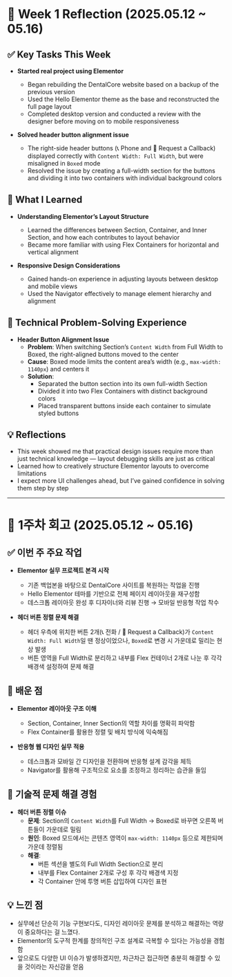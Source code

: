 # 📝 Week 1 Reflection (2025.05.12 ~ 05.16)

## ✅ Key Tasks This Week

- **Started real project using Elementor**  
  - Began rebuilding the DentalCore website based on a backup of the previous version  
  - Used the Hello Elementor theme as the base and reconstructed the full page layout  
  - Completed desktop version and conducted a review with the designer before moving on to mobile responsiveness

- **Solved header button alignment issue**  
  - The right-side header buttons (📞 Phone and 📅 Request a Callback) displayed correctly with `Content Width: Full Width`, but were misaligned in `Boxed` mode  
  - Resolved the issue by creating a full-width section for the buttons and dividing it into two containers with individual background colors

## 🧠 What I Learned

- **Understanding Elementor’s Layout Structure**  
  - Learned the differences between Section, Container, and Inner Section, and how each contributes to layout behavior  
  - Became more familiar with using Flex Containers for horizontal and vertical alignment

- **Responsive Design Considerations**  
  - Gained hands-on experience in adjusting layouts between desktop and mobile views  
  - Used the Navigator effectively to manage element hierarchy and alignment

## 🔧 Technical Problem-Solving Experience

- **Header Button Alignment Issue**  
  - **Problem**: When switching Section’s `Content Width` from Full Width to Boxed, the right-aligned buttons moved to the center  
  - **Cause**: Boxed mode limits the content area’s width (e.g., `max-width: 1140px`) and centers it  
  - **Solution**:
    - Separated the button section into its own full-width Section  
    - Divided it into two Flex Containers with distinct background colors  
    - Placed transparent buttons inside each container to simulate styled buttons

## 💡 Reflections

- This week showed me that practical design issues require more than just technical knowledge — layout debugging skills are just as critical  
- Learned how to creatively structure Elementor layouts to overcome limitations  
- I expect more UI challenges ahead, but I’ve gained confidence in solving them step by step

---

# 📝 1주차 회고 (2025.05.12 ~ 05.16)

## ✅ 이번 주 주요 작업

- **Elementor 실무 프로젝트 본격 시작**  
  - 기존 백업본을 바탕으로 DentalCore 사이트를 복원하는 작업을 진행  
  - Hello Elementor 테마를 기반으로 전체 페이지 레이아웃을 재구성함  
  - 데스크톱 레이아웃 완성 후 디자이너와 리뷰 진행 → 모바일 반응형 작업 착수

- **헤더 버튼 정렬 문제 해결**  
  - 헤더 우측에 위치한 버튼 2개(📞 전화 / 📅 Request a Callback)가 `Content Width: Full Width`일 땐 정상이었으나, `Boxed`로 변경 시 가운데로 밀리는 현상 발생  
  - 버튼 영역을 Full Width로 분리하고 내부를 Flex 컨테이너 2개로 나눈 후 각각 배경색 설정하여 문제 해결

## 🧠 배운 점

- **Elementor 레이아웃 구조 이해**  
  - Section, Container, Inner Section의 역할 차이를 명확히 파악함  
  - Flex Container를 활용한 정렬 및 배치 방식에 익숙해짐

- **반응형 웹 디자인 실무 적용**  
  - 데스크톱과 모바일 간 디자인을 전환하며 반응형 설계 감각을 체득  
  - Navigator를 활용해 구조적으로 요소를 조정하고 정리하는 습관을 들임

## 🔧 기술적 문제 해결 경험

- **헤더 버튼 정렬 이슈**  
  - **문제**: Section의 `Content Width`를 Full Width → Boxed로 바꾸면 오른쪽 버튼들이 가운데로 밀림  
  - **원인**: Boxed 모드에서는 콘텐츠 영역이 `max-width: 1140px` 등으로 제한되며 가운데 정렬됨  
  - **해결**:
    - 버튼 섹션을 별도의 Full Width Section으로 분리
    - 내부를 Flex Container 2개로 구성 후 각각 배경색 지정
    - 각 Container 안에 투명 버튼 삽입하여 디자인 표현

## 💡 느낀 점

- 실무에선 단순히 기능 구현보다도, 디자인 레이아웃 문제를 분석하고 해결하는 역량이 중요하다는 걸 느꼈다.
- Elementor의 도구적 한계를 창의적인 구조 설계로 극복할 수 있다는 가능성을 경험함
- 앞으로도 다양한 UI 이슈가 발생하겠지만, 차근차근 접근하면 충분히 해결할 수 있을 것이라는 자신감을 얻음


